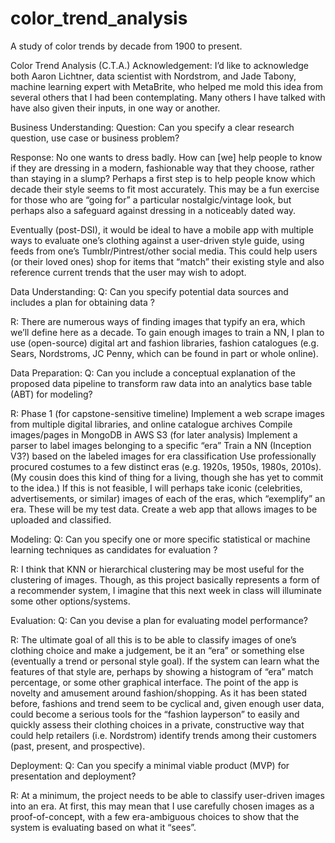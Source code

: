 # color_trend_analysis
A study of color trends by decade from 1900 to present.

Color Trend Analysis (C.T.A.)
Acknowledgement:
I’d like to acknowledge both Aaron Lichtner, data scientist with Nordstrom, and Jade Tabony, machine learning expert with MetaBrite, who helped me mold this idea from several others that I had been contemplating. Many others I have talked with have also given their inputs, in one way or another.


Business Understanding:
Question: Can you specify a clear research question, use case or business problem?

Response:
No one wants to dress badly. How can [we] help people to know if they are dressing in a modern, fashionable way that they choose, rather than staying in a slump? Perhaps a first step is to help people know which decade their style seems to fit most accurately. This may be a fun exercise for those who are “going for” a particular nostalgic/vintage look, but perhaps also a safeguard against dressing in a noticeably dated way.

Eventually (post-DSI), it would be ideal to have a mobile app with multiple ways to evaluate one’s clothing against a user-driven style guide, using feeds from one’s Tumblr/Pintrest/other social media. This could help users (or their loved ones) shop for items that “match” their existing style and also reference current trends that the user may wish to adopt.


Data Understanding:
Q: Can you specify potential data sources and includes a plan for obtaining data ?

R:
There are numerous ways of finding images that typify an era, which we’ll define here as a decade. To gain enough images to train a NN, I plan to use (open-source) digital art and fashion libraries, fashion catalogues (e.g. Sears, Nordstroms, JC Penny, which can be found in part or whole online).


Data Preparation:
Q: Can you include a conceptual explanation of the proposed data pipeline to transform raw data into an analytics base table (ABT) for modeling?

R: Phase 1 (for capstone-sensitive timeline)
Implement a web scrape images from multiple digital libraries, and online catalogue archives 
Compile images/pages in MongoDB in AWS S3 (for later analysis)
Implement a parser to label images belonging to a specific “era” 
Train a NN (Inception V3?) based on the labeled images for era classification
Use professionally procured costumes to a few distinct eras (e.g. 1920s, 1950s, 1980s, 2010s). (My cousin does this kind of thing for a living, though she has yet to commit to the idea.) If this is not feasible, I will perhaps take iconic (celebrities, advertisements, or similar) images of each of the eras, which “exemplify” an era. These will be my test data.
Create a web app that allows images to be uploaded and classified.


Modeling:
Q: Can you specify one or more specific statistical or machine learning techniques as candidates for evaluation ?

R: I think that KNN or hierarchical clustering may be most useful for the clustering of images. Though, as this project basically represents a form of a recommender system, I imagine that this next week in class will illuminate some other options/systems.


Evaluation:
Q: Can you devise a plan for evaluating model performance?

R: The ultimate goal of all this is to be able to classify images of one’s clothing choice and make a judgement, be it an “era” or something else (eventually a trend or personal style goal). If the system can learn what the features of that style are, perhaps by showing a histogram of “era” match percentage, or some other graphical interface. The point of the app is novelty and amusement around fashion/shopping. As it has been stated before, fashions and trend seem to be cyclical and, given enough user data, could become a serious tools for the “fashion layperson” to easily and quickly assess their clothing choices in a private, constructive way that could help retailers (i.e. Nordstrom) identify trends among their customers (past, present, and prospective).


Deployment:
Q: Can you specify a minimal viable product (MVP) for presentation and deployment?

R: At a minimum, the project needs to be able to classify user-driven images into an era. At first, this may mean that I use carefully chosen images as a proof-of-concept, with a few era-ambiguous choices to show that the system is evaluating based on what it “sees”.

